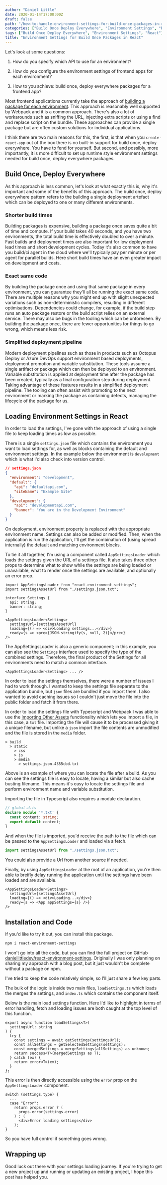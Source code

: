 ```yaml
---
author: "Daniel Little"
date: 2020-01-14T17:00:00Z
draft: false
path: "/how-to-handle-environment-settings-for-build-once-packages-in-react"
categories: ["Build Once Deploy Everywhere", "Environment Settings", "React"]
tags: ["Build Once Deploy Everywhere", "Environment Settings", "React"]
title: "Environment Settings for Build Once Packages in React"
---
```


Let's look at some questions:

1. How do you specify which API to use for an environment?

2. How do you configure the environment settings of frontend apps for each environment?

3. How to you achieve: build once, deploy everywhere packages for a frontend app?

Most frontend applications currently take the approach of [building a package for each environment](https://twitter.com/housecor/status/973881714710908928). This approach is reasonably well supported by Webpack and it is a common approach. There's also a lot of workarounds such as sniffing the URL, injecting extra scripts or using a find and replace script on the bundle. These approaches can provide a single package but are often custom solutions for individual applications.

I think there are two main reasons for this, the first, is that when you `create-react-app` out of the box there is no built-in support for build once, deploy everywhere. You have to fend for yourself. But second, and possibly, more importantly, it is more difficult to set up runtime style environment settings needed for build once, deploy everywhere packages.

## Build Once, Deploy Everywhere

As this approach is less common, let's look at what exactly this is, why it's important and some of the benefits of this approach. The build once, deploy everywhere pattern refers to the building a single deployment artefact which can be deployed to one or many different environments.

### Shorter build times

Building packages is expensive, building a package once saves quite a bit of time and compute. If your build takes 40 seconds, and you have two environments, the total build time is effectively doubled to over a minute. Fast builds and deployment times are also important for low deployment lead times and short development cycles. Today it's also common to have you build/ci agent in the cloud where we'll typically pay per minute or per agent for parallel builds. Here short build times have an even greater impact on development and costs.

### Exact same code

By building the package once and using that same package in every environment, you can guarantee they'll all be running the exact same code. There are multiple reasons why you might end up with slight unexpected variations such as non-deterministic compilers, resulting in different optimisations. Dependencies could change, for example, if the build step runs an auto package restore or the build script relies on an external service. There may also be bugs in the tooling which can be unforeseen. By building the package once, there are fewer opportunities for things to go wrong, which means less risk.

### Simplified deployment pipeline

Modern deployment pipelines such as those in products such as Octopus Deploy or Azure DevOps support environment based deployments, deployment promotion and variable substitution. These tools assume a single artifact or package which can then be deployed to an environment. Variable substitution is applied at deployment time after the package has been created, typically as a final configuration step during deployment. Taking advantage of these features results in a simplified deployment pipeline. The tooling can often assist with promoting to the next environment or marking the package as containing defects, managing the lifecycle of the package for us.

## Loading Environment Settings in React

In order to load the settings, I've gone with the approach of using a single file to keep loading times as low as possible.

There is a single `settings.json` file which contains the environment you want to load settings for, as well as blocks containing the default and environment settings. In the example below the environment is `development` which is what I'd also check into version control.

```json
// settings.json
{
  "environment": "development",
  "default": {
    "api": "defaultapi.com",
    "siteName": "Example Site"
  },
  "development": {
    "api": "developmentapi.com",
    "banner": "You are in the Development Environment"
  }
}
```

On deployment, environment property is replaced with the appropriate environment name. Settings can also be added or modified. Then, when the application is run the application, I'll get the combination of (using spread internally) the default and matching environment blocks.

To tie it all together, I'm using a component called `AppSettingsLoader` which loads the settings given the URL of a settings file. It also takes three other props to determine what to show while the settings are being loaded or unavailable, what to render once the settings are available, and optionally an error prop.

```tsx
import AppSettingsLoader from "react-environment-settings";
import settingsAssetUrl from "./settings.json.txt";

interface Settings {
  api: string;
  banner: string;
}

<AppSettingsLoader<Settings>
  settingsUrl={settingsAssetUrl}
  loading={() => <div>Loading settings...</div>}
  ready={s => <pre>{JSON.stringify(s, null, 2)}</pre>}
/>
```

The AppSettingsLoader is also a generic component; in this example, you can also see the `Settings` interface used to specify the type of the combined settings. Therefore, the final product of the Settings for all environments need to match a common interface.

```tsx
<AppSettingsLoader<Settings> ... />
```

In order to load the settings themselves, there were a number of issues I had to work through. I wanted to keep the settings file separate to the application bundle, but `json` files are bundled if you import them. I also wanted to avoid caching issues so I couldn't just move the file into the public folder and fetch it from there.

In order to load the settings file with Typescript and Webpack I was able to use the [Importing Other Assets](https://webpack.js.org/guides/typescript/#importing-other-assets) functionality which lets you import a file, in this case, a `txt` file. Importing the file will cause it to be processed giving it a unique filename, but unlike a `json` import the file contents are unmodified and the file is stored in the `media` folder.

```
> build
  > static
    > css
    > js
    > media
      > settings.json.4355cbd.txt
```

Above is an example of where you can locate the file after a build. As you can see the settings file is easy to locate, having a similar but also cache busting filename. This means it's easy to locate the settings file and perform environment name and variable substitution.

Importing the file in Typescript also requires a module declaration.

```typescript
// global.d.ts
declare module '*.txt' {
  const content: string;
  export default content;
}
```

And when the file is imported, you'd receive the path to the file which can be passed to the `AppSettingsLoader` and loaded via a fetch.

```typescript
import settingsAssetUrl from "./settings.json.txt";
```

You could also provide a Url from another source if needed.

Finally, by using `AppSettingsLoader` at the root of an application, you're then able to breifly delay running the application until the settings have been loaded and are available.

```tsx
<AppSettingsLoader<Settings>
  settingsUrl={settingsAssetUrl}
  loading={() => <div>Loading...</div>}
  ready={s => <App appSettings={s} />}
/>
```

## Installation and Code

If you'd like to try it out, you can install this package.

```bash
npm i react-environment-settings
```

I won't go into all the code, but you can find the full project on GitHub [daniellittledev/react-environment-settings](https://github.com/daniellittledev/react-environment-settings). Originally I was only planning on sharing my approach with a blog post, but it just wouldn't be complete without a package on npm.

I've tried to keep the code relatively simple, so I'll just share a few key parts.

The bulk of the logic is inside two main files, `loadSettings.ts` which loads the merges the settings, and `index.ts` which contains the component itself.

Below is the main load settings function. Here I'd like to highlight in terms of error handling, fetch and loading issues are both caught at the top level of this function.

```tsx
export async function loadSettings<T>(
  settingsUrl: string
) {
  try {
    const settings = await getSettings(settingsUrl);
    const allSettings = getSelectedSettings(settings);
    const mergedSettings = mergeSettings(allSettings) as unknown;
    return success<T>(mergedSettings as T);
  } catch (ex) {
    return error<T>(ex);
  }
};

```

This error is then directly accessible using the `error` prop on the `AppSettingsLoader` component.

```tsx
switch (settings.type) {
  ...
  case "Error":
    return props.error ? (
      props.error(settings.error)
    ) : (
      <div>Error loading settings</div>
    );
}

```

So you have full control if something goes wrong.

## Wrapping up

Good luck out there with your settings loading journey. If you're trying to get a new project up and running or updating an existing project, I hope this post has helped you.